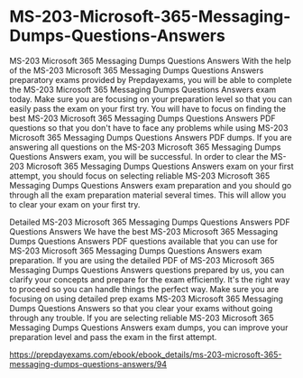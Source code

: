 # MS-203-Microsoft-365-Messaging-Dumps-Questions-Answers
MS-203 Microsoft 365 Messaging Dumps Questions Answers
With the help of the MS-203 Microsoft 365 Messaging Dumps Questions Answers preparatory exams provided by Prepdayexams, you will be able to complete the MS-203 Microsoft 365 Messaging Dumps Questions Answers exam today. Make sure you are focusing on your preparation level so that you can easily pass the exam on your first try. You will have to focus on finding the best MS-203 Microsoft 365 Messaging Dumps Questions Answers PDF questions so that you don't have to face any problems while using MS-203 Microsoft 365 Messaging Dumps Questions Answers PDF dumps. If you are answering all questions on the MS-203 Microsoft 365 Messaging Dumps Questions Answers exam, you will be successful. In order to clear the MS-203 Microsoft 365 Messaging Dumps Questions Answers exam on your first attempt, you should focus on selecting reliable MS-203 Microsoft 365 Messaging Dumps Questions Answers exam preparation and you should go through all the exam preparation material several times. This will allow you to clear your exam on your first try.

Detailed MS-203 Microsoft 365 Messaging Dumps Questions Answers PDF Questions Answers
We have the best MS-203 Microsoft 365 Messaging Dumps Questions Answers PDF questions available that you can use for MS-203 Microsoft 365 Messaging Dumps Questions Answers exam preparation. If you are using the detailed PDF of MS-203 Microsoft 365 Messaging Dumps Questions Answers questions prepared by us, you can clarify your concepts and prepare for the exam efficiently. It's the right way to proceed so you can handle things the perfect way. Make sure you are focusing on using detailed prep exams MS-203 Microsoft 365 Messaging Dumps Questions Answers so that you clear your exams without going through any trouble. If you are selecting reliable MS-203 Microsoft 365 Messaging Dumps Questions Answers exam dumps, you can improve your preparation level and pass the exam in the first attempt.


https://prepdayexams.com/ebook/ebook_details/ms-203-microsoft-365-messaging-dumps-questions-answers/94

